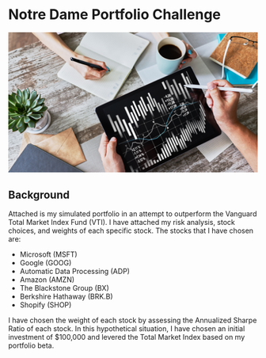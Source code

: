 # Notre Dame Portfolio Challenge 

![Portfolio Analysis](Images/portfolio-analysis.png)

## Background
Attached is my simulated portfolio in an attempt to outperform the Vanguard Total Market Index Fund (VTI). I have attached my risk analysis, stock choices, and weights of each specific stock. The stocks that I have chosen are: 

- Microsoft (MSFT)
- Google (GOOG)
- Automatic Data Processing (ADP)
- Amazon (AMZN) 
- The Blackstone Group (BX) 
- Berkshire Hathaway (BRK.B)
- Shopify (SHOP) 

I have chosen the weight of each stock by assessing the Annualized Sharpe Ratio of each stock. In this hypothetical situation, I have chosen an initial investment of $100,000 and levered the Total Market Index based on my portfolio beta. 
